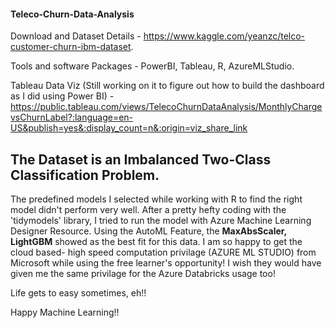 #### Teleco-Churn-Data-Analysis

Download and Dataset Details - https://www.kaggle.com/yeanzc/telco-customer-churn-ibm-dataset.

Tools and software Packages - PowerBI, Tableau, R, AzureMLStudio.

Tableau Data Viz (Still working on it to figure out how to build the dashboard as I did using Power BI) - https://public.tableau.com/views/TelecoChurnDataAnalysis/MonthlyChargevsChurnLabel?:language=en-US&publish=yes&:display_count=n&:origin=viz_share_link

## The Dataset is an Imbalanced Two-Class Classification Problem. 

The predefined models I selected while working with R to find the right model didn't perform very well. After a pretty hefty coding with the 'tidymodels' library, I tried to run the model with Azure Machine Learning Designer Resource. Using the AutoML Feature, the **MaxAbsScaler, LightGBM** showed as the best fit for this data. I am so happy to get the cloud based- high speed computation privilage (AZURE ML STUDIO) from Microsoft while using the free learner's opportunity! I wish they would have given me the same privilage for the Azure Databricks usage too!

Life gets to easy sometimes, eh!! 

Happy Machine Learning!!
